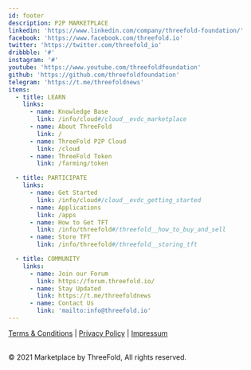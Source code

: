 ```yaml
---
id: footer
description: P2P MARKETPLACE
linkedin: 'https://www.linkedin.com/company/threefold-foundation/'
facebook: 'https://www.facebook.com/threefold.io'
twitter: 'https://twitter.com/threefold_io'
dribbble: '#'
instagram: '#'
youtube: 'https://www.youtube.com/threefoldfoundation'
github: 'https://github.com/threefoldfoundation'
telegram: 'https://t.me/threefoldnews'
items:
  - title: LEARN
    links:
      - name: Knowledge Base
        link: /info/cloud#/cloud__evdc_marketplace
      - name: About ThreeFold
        link: /
      - name: ThreeFold P2P Cloud
        link: /cloud
      - name: ThreeFold Token
        link: /farming/token

  - title: PARTICIPATE
    links:
      - name: Get Started
        link: /info/cloud#/cloud__evdc_getting_started
      - name: Applications
        link: /apps
      - name: How to Get TFT
        link: /info/threefold#/threefold__how_to_buy_and_sell
      - name: Store TFT
        link: /info/threefold#/threefold__storing_tft

  - title: COMMUNITY
    links:
      - name: Join our Forum
        link: https://forum.threefold.io/
      - name: Stay Updated
        link: https://t.me/threefoldnews
      - name: Contact Us
        link: 'mailto:info@threefold.io'
---
```


[Terms & Conditions](https://new.threefold.io/info/legal#/legal__terms_conditions_websites) | [Privacy Policy](https://new.threefold.io/info/legal#/legal__privacypolicy) | [Impressum]()

<br/>
&#xA9; 2021 Marketplace by ThreeFold, All rights reserved.

